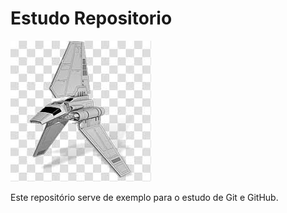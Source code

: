 # Estudo Repositorio

![Fighter](Fighter.jpg)

Este repositório serve de exemplo para o estudo de Git e GitHub.
